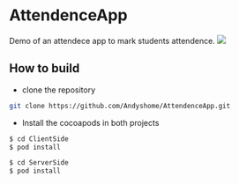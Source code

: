 # AttendenceApp
Demo of an attendece app to mark students attendence.
![](https://github.com/Andyshome/AttendenceApp/blob/master/ClientSide/Group2_Piotr_Szczepaniec/Assets.xcassets/AppIcon.appiconset/Icon-App-29x29%403x.png)

## How to build

* clone the repository

```bash
git clone https://github.com/Andyshome/AttendenceApp.git
```

* Install the cocoapods in both projects

```bash
$ cd ClientSide
$ pod install
```

```bash
$ cd ServerSide
$ pod install
```

